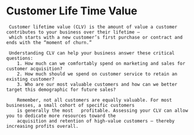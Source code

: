# Customer Life Time Value
    
     Customer lifetime value (CLV) is the amount of value a customer contributes to your business over their lifetime –  
     which starts with a new customer’s first purchase or contract and ends with the “moment of churn.”
     
     Understanding CLV can help your business answer these critical questions:
        1. How much can we comfortably spend on marketing and sales for customer acquisition?
        2. How much should we spend on customer service to retain an existing customer?
        3. Who are our most valuable customers and how can we better target this demographic for future sales?
        
        Remember, not all customers are equally valuable. For most businesses, a small cohort of specific customers 
        is generally the most   profitable. Assessing your CLV can allow you to dedicate more resources toward the 
        acquisition and retention of high-value customers – thereby increasing profits overall.
